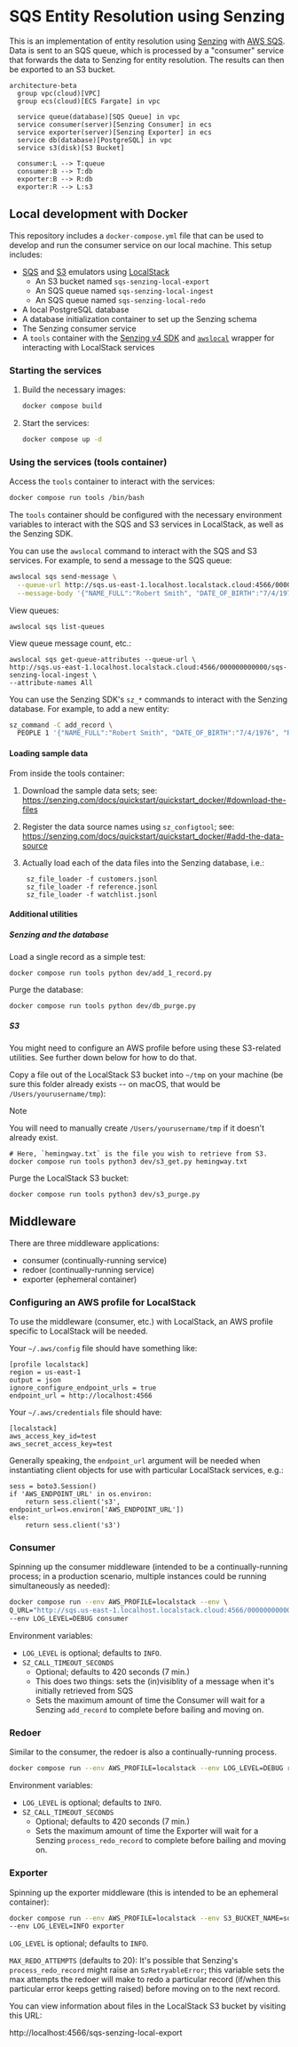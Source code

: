 # SQS Entity Resolution using Senzing

This is an implementation of entity resolution using [Senzing] with [AWS
SQS][sqs]. Data is sent to an SQS queue, which is processed by a "consumer"
service that forwards the data to Senzing for entity resolution. The results can
then be exported to an S3 bucket.

```mermaid
architecture-beta
  group vpc(cloud)[VPC]
  group ecs(cloud)[ECS Fargate] in vpc

  service queue(database)[SQS Queue] in vpc
  service consumer(server)[Senzing Consumer] in ecs
  service exporter(server)[Senzing Exporter] in ecs
  service db(database)[PostgreSQL] in vpc
  service s3(disk)[S3 Bucket]

  consumer:L --> T:queue
  consumer:B --> T:db
  exporter:B --> R:db
  exporter:R --> L:s3
```

## Local development with Docker

This repository includes a `docker-compose.yml` file that can be used to develop
and run the consumer service on our local machine. This setup includes:

- [SQS][sqs-local] and [S3][s3-local] emulators using [LocalStack]
  - An S3 bucket named `sqs-senzing-local-export`
  - An SQS queue named `sqs-senzing-local-ingest`
  - An SQS queue named `sqs-senzing-local-redo`
- A local PostgreSQL database
- A database initialization container to set up the Senzing schema
- The Senzing consumer service
- A `tools` container with the [Senzing v4 SDK][senzing-sdk] and
  [`awslocal`][awslocal] wrapper for interacting with LocalStack services

### Starting the services

1. Build the necessary images:

   ```bash
   docker compose build
   ```

1. Start the services:

   ```bash
   docker compose up -d
   ```

### Using the services (tools container)

Access the `tools` container to interact with the services:

```bash
docker compose run tools /bin/bash
```

The `tools` container should be configured with the necessary environment
variables to interact with the SQS and S3 services in LocalStack, as well as the
Senzing SDK.

You can use the `awslocal` command to interact with the SQS and S3 services. For
example, to send a message to the SQS queue:

```bash
awslocal sqs send-message \
  --queue-url http://sqs.us-east-1.localhost.localstack.cloud:4566/000000000000/sqs-senzing-local-ingest \
  --message-body '{"NAME_FULL":"Robert Smith", "DATE_OF_BIRTH":"7/4/1976", "PHONE_NUMBER":"555-555-2088"}'
```

View queues:

    awslocal sqs list-queues

View queue message count, etc.:

    awslocal sqs get-queue-attributes --queue-url \
    http://sqs.us-east-1.localhost.localstack.cloud:4566/000000000000/sqs-senzing-local-ingest \
    --attribute-names All

You can use the Senzing SDK's `sz_*` commands to interact with the Senzing
database. For example, to add a new entity:

```bash
sz_command -C add_record \
  PEOPLE 1 '{"NAME_FULL":"Robert Smith", "DATE_OF_BIRTH":"7/4/1976", "PHONE_NUMBER":"555-555-2088"}'
```

#### Loading sample data

From inside the tools container:

1. Download the sample data sets; see:
https://senzing.com/docs/quickstart/quickstart_docker/#download-the-files
2. Register the data source names using `sz_configtool`; see:
https://senzing.com/docs/quickstart/quickstart_docker/#add-the-data-source
3. Actually load each of the data files into the Senzing database, i.e.:

        sz_file_loader -f customers.jsonl
        sz_file_loader -f reference.jsonl
        sz_file_loader -f watchlist.jsonl

#### Additional utilities

##### Senzing and the database

Load a single record as a simple test:

    docker compose run tools python dev/add_1_record.py

Purge the database:

    docker compose run tools python dev/db_purge.py

##### S3

You might need to configure an AWS profile before using these S3-related
utilities. See further down below for how to do that.

Copy a file out of the LocalStack S3 bucket into `~/tmp` on your machine (be
sure this folder already exists -- on macOS, that would be
`/Users/yourusername/tmp`):

> [!NOTE]
> You will need to manually create `/Users/yourusername/tmp` if it
> doesn't already exist.

    # Here, `hemingway.txt` is the file you wish to retrieve from S3.
    docker compose run tools python3 dev/s3_get.py hemingway.txt

Purge the LocalStack S3 bucket:

    docker compose run tools python3 dev/s3_purge.py

## Middleware

There are three middleware applications:

- consumer (continually-running service)
- redoer (continually-running service)
- exporter (ephemeral container)

### Configuring an AWS profile for LocalStack

To use the middleware (consumer, etc.) with LocalStack, an AWS profile specific
to LocalStack will be needed.

Your `~/.aws/config` file should have something like:

    [profile localstack]
    region = us-east-1
    output = json
    ignore_configure_endpoint_urls = true
    endpoint_url = http://localhost:4566

Your `~/.aws/credentials` file should have:

    [localstack]
    aws_access_key_id=test
    aws_secret_access_key=test

Generally speaking, the `endpoint_url` argument will be needed when
instantiating client objects for use with particular LocalStack services, e.g.:

    sess = boto3.Session()
    if 'AWS_ENDPOINT_URL' in os.environ:
        return sess.client('s3', endpoint_url=os.environ['AWS_ENDPOINT_URL'])
    else:
        return sess.client('s3')

### Consumer

Spinning up the consumer middleware (intended to be a continually-running
process; in a production scenario, multiple instances could be running
simultaneously as needed):

```bash
docker compose run --env AWS_PROFILE=localstack --env \
Q_URL="http://sqs.us-east-1.localhost.localstack.cloud:4566/000000000000/sqs-senzing-local-ingest" \
--env LOG_LEVEL=DEBUG consumer
```

Environment variables:

- `LOG_LEVEL` is optional; defaults to `INFO`.
- `SZ_CALL_TIMEOUT_SECONDS`
  - Optional; defaults to 420 seconds (7 min.)
  - This does two things: sets the (in)visiblity of a message when it's
    initially retrieved from SQS
  - Sets the maximum amount of time the Consumer will wait for a Senzing
    `add_record` to complete before bailing and moving on.

### Redoer

Similar to the consumer, the redoer is also a continually-running process.

```bash
docker compose run --env AWS_PROFILE=localstack --env LOG_LEVEL=DEBUG redoer
```

Environment variables:

- `LOG_LEVEL` is optional; defaults to `INFO`.
- `SZ_CALL_TIMEOUT_SECONDS`
  - Optional; defaults to 420 seconds (7 min.)
  - Sets the maximum amount of time the Exporter will wait for a Senzing
    `process_redo_record` to complete before bailing and moving on.

### Exporter

Spinning up the exporter middleware (this is intended to be an ephemeral
container):

```bash
docker compose run --env AWS_PROFILE=localstack --env S3_BUCKET_NAME=sqs-senzing-local-export \
--env LOG_LEVEL=INFO exporter
```

`LOG_LEVEL` is optional; defaults to `INFO`.

`MAX_REDO_ATTEMPTS` (defaults to 20): It's possible that Senzing's
`process_redo_record` might raise an `SzRetryableError`; this variable sets the
max attempts the redoer will make to redo a particular record (if/when this
particular error keeps getting raised) before moving on to the next record.

You can view information about files in the LocalStack S3 bucket by visiting
this URL:

  http://localhost:4566/sqs-senzing-local-export


[awslocal]: https://docs.localstack.cloud/aws/integrations/aws-native-tools/aws-cli/#localstack-aws-cli-awslocal
[localstack]: https://www.localstack.cloud/
[senzing]: https://senzing.com
[senzing-sdk]: https://senzing.com/docs/python/4/
[s3-local]: https://docs.localstack.cloud/aws/services/s3/
[sqs]: https://docs.aws.amazon.com/AWSSimpleQueueService/latest/SQSDeveloperGuide/welcome.html
[sqs-local]: https://docs.localstack.cloud/aws/services/sqs/
